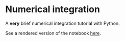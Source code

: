 # Numerical integration

A **very** brief numerical integration tutorial with Python.

See a rendered version of the notebook [here](https://smutch.github.io/numerical_integration_tut/).
